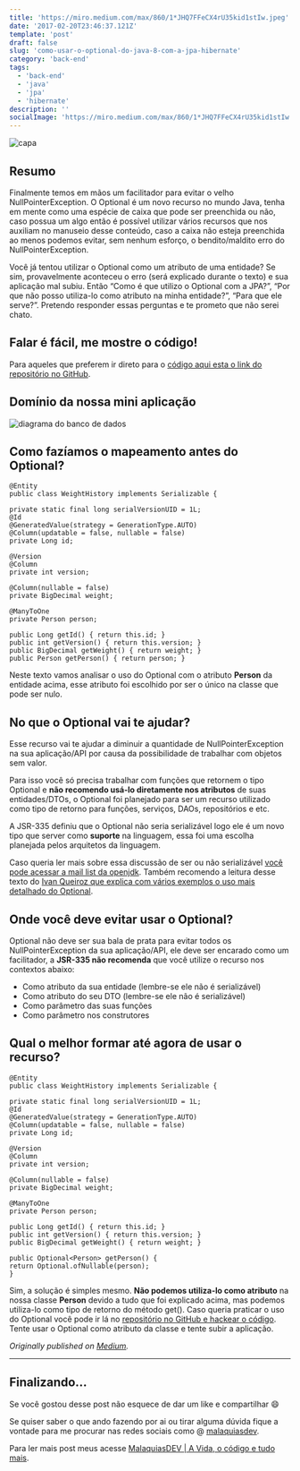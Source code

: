 ```yaml
---
title: 'https://miro.medium.com/max/860/1*JHQ7FFeCX4rU35kid1stIw.jpeg'
date: '2017-02-20T23:46:37.121Z'
template: 'post'
draft: false
slug: 'como-usar-o-optional-do-java-8-com-a-jpa-hibernate'
category: 'back-end'
tags:
  - 'back-end'
  - 'java'
  - 'jpa'
  - 'hibernate'
description: ''
socialImage: 'https://miro.medium.com/max/860/1*JHQ7FFeCX4rU35kid1stIw.jpeg'
---
```


![capa](https://miro.medium.com/max/860/1*JHQ7FFeCX4rU35kid1stIw.jpeg)

## Resumo

Finalmente temos em mãos um facilitador para evitar o velho NullPointerException. O Optional é um novo recurso no mundo Java, tenha em mente como uma espécie de caixa que pode ser preenchida ou não, caso possua um algo então é possível utilizar vários recursos que nos auxiliam no manuseio desse conteúdo, caso a caixa não esteja preenchida ao menos podemos evitar, sem nenhum esforço, o bendito/maldito erro do NullPointerException.

Você já tentou utilizar o Optional como um atributo de uma entidade? Se sim, provavelmente aconteceu o erro (será explicado durante o texto) e sua aplicação mal subiu. Então “Como é que utilizo o Optional com a JPA?”, “Por que não posso utiliza-lo como atributo na minha entidade?”, “Para que ele serve?”. Pretendo responder essas perguntas e te prometo que não serei chato.

## Falar é fácil, me mostre o código!

Para aqueles que preferem ir direto para o [código aqui esta o link do repositório no GitHub](https://github.com/mmalaquias1/microprofile-swarm-samples/tree/master/swarm-jpa-java8-optional).

## Domínio da nossa mini aplicação

![diagrama do banco de dados](https://miro.medium.com/max/478/0*lSIQtq9VIIrGYwN_.)

## Como fazíamos o mapeamento antes do Optional?

```
@Entity
public class WeightHistory implements Serializable {

private static final long serialVersionUID = 1L;
@Id
@GeneratedValue(strategy = GenerationType.AUTO)
@Column(updatable = false, nullable = false)
private Long id;

@Version
@Column
private int version;

@Column(nullable = false)
private BigDecimal weight;

@ManyToOne
private Person person;

public Long getId() { return this.id; }
public int getVersion() { return this.version; }
public BigDecimal getWeight() { return weight; }
public Person getPerson() { return person; }
```

Neste texto vamos analisar o uso do Optional com o atributo **Person** da entidade acima, esse atributo foi escolhido por ser o único na classe que pode ser nulo.

## No que o Optional vai te ajudar?

Esse recurso vai te ajudar a diminuir a quantidade de NullPointerException na sua aplicação/API por causa da possibilidade de trabalhar com objetos sem valor.

Para isso você só precisa trabalhar com funções que retornem o tipo Optional e **não recomendo usá-lo diretamente nos atributos** de suas entidades/DTOs, o Optional foi planejado para ser um recurso utilizado como tipo de retorno para funções, serviços, DAOs, repositórios e etc.

A JSR-335 definiu que o Optional não seria serializável logo ele é um novo tipo que server como **suporte** na linguagem, essa foi uma escolha planejada pelos arquitetos da linguagem.

Caso queria ler mais sobre essa discussão de ser ou não serializável [você pode acessar a mail list da openjdk](http://mail.openjdk.java.net/pipermail/jdk8-dev/2013-September/003274.html). Também recomendo a leitura desse texto do [Ivan Queiroz que explica com vários exemplos o uso mais detalhado do Optional](http://blog.ivanqueiroz.com/2017/01/revisando-padroes-java-8-null-object.html).

## Onde você deve evitar usar o Optional?

Optional não deve ser sua bala de prata para evitar todos os NullPointerException da sua aplicação/API, ele deve ser encarado como um facilitador, a **JSR-335 não recomenda** que você utilize o recurso nos contextos abaixo:

- Como atributo da sua entidade (lembre-se ele não é serializável)
- Como atributo do seu DTO (lembre-se ele não é serializável)
- Como parâmetro das suas funções
- Como parâmetro nos construtores

## Qual o melhor formar até agora de usar o recurso?

```
@Entity
public class WeightHistory implements Serializable {

private static final long serialVersionUID = 1L;
@Id
@GeneratedValue(strategy = GenerationType.AUTO)
@Column(updatable = false, nullable = false)
private Long id;

@Version
@Column
private int version;

@Column(nullable = false)
private BigDecimal weight;

@ManyToOne
private Person person;

public Long getId() { return this.id; }
public int getVersion() { return this.version; }
public BigDecimal getWeight() { return weight; }

public Optional<Person> getPerson() {
return Optional.ofNullable(person);
}
```

Sim, a solução é simples mesmo. **Não podemos utiliza-lo como atributo** na nossa classe **Person** devido a tudo que foi explicado acima, mas podemos utiliza-lo como tipo de retorno do método get(). Caso queria praticar o uso do Optional você pode ir lá no [repositório no GitHub e hackear o código](https://github.com/mmalaquias1/microprofile-swarm-samples/tree/master/swarm-jpa-java8-optional). Tente usar o Optional como atributo da classe e tente subir a aplicação.

_Originally published on [Medium](https://medium.com/collabcode/como-usar-o-optional-do-java-8-com-a-jpa-hibernate-c1e48a4aa546)._

---

## Finalizando…

Se você gostou desse post não esquece de dar um like e compartilhar 😄

Se quiser saber o que ando fazendo por ai ou tirar alguma dúvida fique a vontade para me procurar nas redes sociais como @ [malaquiasdev](https://twitter.com/malaquiasdev).

Para ler mais post meus acesse [MalaquiasDEV | A Vida, o código e tudo mais](http://malaquias.dev).
